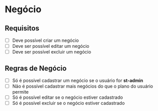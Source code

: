 # Negócio

## Requisitos

- [ ] Deve possível criar um negócio
- [ ] Deve ser possível editar um negócio
- [ ] Deve ser possível excluir um negócio

## Regras de Negócio

- [ ] Só é possível cadastrar um negócio se o usuário for **st-admin**
- [ ] Não é possível cadastrar mais negócios do que o plano do usuário permite
- [ ] Só é possível editar se o negócio estiver cadastrado
- [ ] Só é possível excluir se o negócio estiver cadastrado

